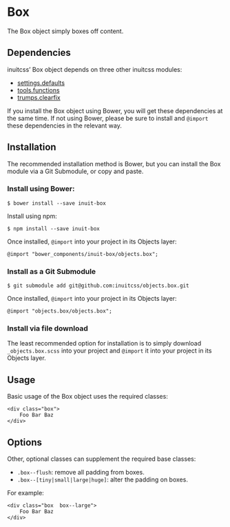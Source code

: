 # Box

The Box object simply boxes off content.

## Dependencies

inuitcss’ Box object depends on three other inuitcss modules:

* [settings.defaults](https://github.com/inuitcss/settings.defaults)
* [tools.functions](https://github.com/inuitcss/tools.functions)
* [trumps.clearfix](https://github.com/inuitcss/trumps.clearfix)

If you install the Box object using Bower, you will get these dependencies at
the same time. If not using Bower, please be sure to install and `@import` these
dependencies in the relevant way.

## Installation

The recommended installation method is Bower, but you can install the Box
module via a Git Submodule, or copy and paste.

### Install using Bower:

    $ bower install --save inuit-box

Install using npm:

    $ npm install --save inuit-box

Once installed, `@import` into your project in its Objects layer:

    @import "bower_components/inuit-box/objects.box";

### Install as a Git Submodule

    $ git submodule add git@github.com:inuitcss/objects.box.git

Once installed, `@import` into your project in its Objects layer:

    @import "objects.box/objects.box";

### Install via file download

The least recommended option for installation is to simply download
`_objects.box.scss` into your project and `@import` it into your project in
its Objects layer.

## Usage

Basic usage of the Box object uses the required classes:

    <div class="box">
        Foo Bar Baz
    </div>

## Options

Other, optional classes can supplement the required base classes:

* `.box--flush`: remove all padding from boxes.
* `.box--[tiny|small|large|huge]`: alter the padding on boxes.

For example:

    <div class="box  box--large">
        Foo Bar Baz
    </div>
